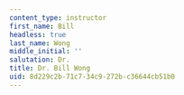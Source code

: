 ```yaml
---
content_type: instructor
first_name: Bill
headless: true
last_name: Wong
middle_initial: ''
salutation: Dr.
title: Dr. Bill Wong
uid: 8d229c2b-71c7-34c9-272b-c36644cb51b0
---
```

